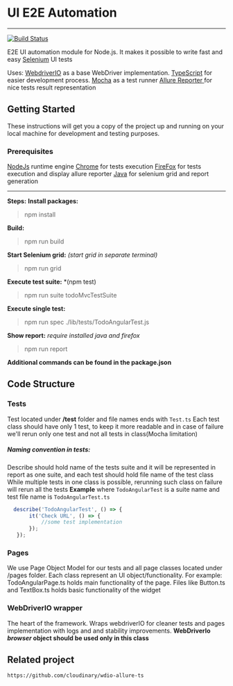 # UI E2E Automation
------------
[![Build Status](https://travis-ci.org/cloudinary/wdio-allure-ts-example.svg?branch=master)](https://travis-ci.org/cloudinary/wdio-allure-ts-example)

E2E UI automation module for Node.js. It makes it possible to write fast and easy [Selenium](https://en.wikipedia.org/wiki/Selenium_(software)) UI tests

Uses:
[WebdriverIO](http://webdriver.io/ "WebdriverIO") as a base WebDriver implementation.
[TypeScript](https://www.typescriptlang.org/ "TypeScript") for easier development process.
[Mocha](https://mochajs.org/ "Mocha")  as a test runner
[Allure Reporter ](https://github.com/webdriverio/wdio-allure-reporter "Allure Reporter ") for nice tests result representation

## Getting Started
These instructions will get you a copy of the project up and running on your local machine for development and testing purposes.
### Prerequisites

[NodeJs](https://nodejs.org/en/ "NodeJs") runtime engine
[Chrome](https://www.google.com/chrome/ "Chrome")  for tests execution
[FireFox](https://www.mozilla.org/en-US/ "FireFox")  for tests execution and display allure reporter
[Java](http://www.oracle.com/technetwork/java/index.html "Java") for selenium grid and report generation 

------------
**Steps:**
**Install packages:**
> npm install

**Build:**
> npm run build

**Start Selenium grid:** *(start grid in separate terminal)*
> npm run grid

**Execute test suite:** *(npm test)
> npm run suite todoMvcTestSuite

**Execute single test:**
> npm run spec ./lib/tests/TodoAngularTest.js

**Show report:** *require installed java and firefox*
> npm run report


**Additional commands can be found in the package.json**
## Code Structure

### Tests
Test located under **/test** folder and file names ends with `Test.ts`
Each test class should have only 1 test, to keep it more readable and in case of failure we'll rerun only one test and not all tests in class(Mocha limitation)

##### Naming convention in tests:
 Describe should hold name of the tests suite and it will be represented in report as one suite, and each test should hold file name of the test class
 While multiple tests in one class is possible, rerunning such class on failure will rerun all the tests
**Example** where `TodoAngularTest` is a suite name and test file name is `TodoAngularTest.ts`
 ```javascript
   describe('TodoAngularTest', () => {
        it('Check URL', () => {
            //some test implementation
        });
    });
```
### Pages
We use Page Object Model for our tests and all page classes located under /pages folder. Each class represent an UI object/functionality.
For example: TodoAngularPage.ts holds main functionality of the page. Files like Button.ts and TextBox.ts holds basic functionality of the widget

### WebDriverIO wrapper
The heart of the framework. Wraps webdriverIO for cleaner tests and pages implementation with logs and and stability improvements.
**WebDriverIo *browser* object should be used only in this class**

## Related project
`https://github.com/cloudinary/wdio-allure-ts`